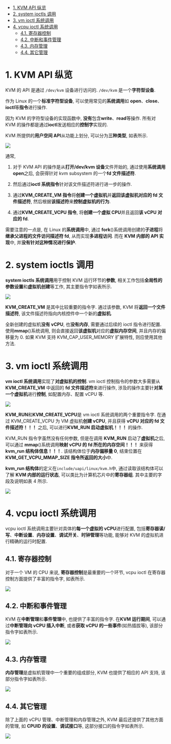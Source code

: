 
<!-- @import "[TOC]" {cmd="toc" depthFrom=1 depthTo=6 orderedList=false} -->

<!-- code_chunk_output -->

- [1. KVM API 纵览](#1-kvm-api-纵览)
- [2. system ioctls 调用](#2-system-ioctls-调用)
- [3. vm ioctl 系统调用](#3-vm-ioctl-系统调用)
- [4. vcpu ioctl 系统调用](#4-vcpu-ioctl-系统调用)
  - [4.1. 寄存器控制](#41-寄存器控制)
  - [4.2. 中断和事件管理](#42-中断和事件管理)
  - [4.3. 内存管理](#43-内存管理)
  - [4.4. 其它管理](#44-其它管理)

<!-- /code_chunk_output -->

# 1. KVM API 纵览

KVM 的 API 是通过 `/dev/kvm` 设备进行访问的. `/dev/kvm` 是一个**字符型设备**.

作为 Linux 的一个**标准字符型设备**, 可以使用常见的**系统调用**如 **open**、**close**、**ioctl**等**指令**进行操作.

因为 KVM 的字符型设备的实现函数中, **没有**包含**write**、**read**等操作. 所有对 KVM 的操作都是通过**ioctl**发送相应的**控制字**实现的.

KVM 所提供的**用户空间 API**从功能上划分, 可以分为**三种类型**, 如表所示.

![](./images/2019-07-05-18-42-39.png)

通常,

1. 对于 KVM API 的操作是从**打开/dev/kvm 设备**文件开始的, 通过使用**系统调用 open**之后, 会获得针对 kvm subsystem 的一个**fd 文件描述符**.

2. 然后通过**ioctl 系统指令**针对该文件描述符进行进一步的操作.

3. 通过**KVM\_CREATE\_VM 指令**将**创建一个虚拟机**并**返回该虚拟机对应的 fd 文件描述符**, 然后根据**该描述符**来**控制虚拟机的行为**.

4. 通过**KVM\_CREATE\_VCPU 指令**, 将**创建一个虚拟 CPU**并且返回**该 vCPU 对应的 fd**.

需要注意的一点是, 在 Linux 的**系统调用**中, 通过 **fork**()系统调用创建的**子进程**将**继承父进程的文件访问描述符 fd**, 从而实现**多进程访问**. 而在 **KVM 内部的 API 实现**中, 并**没有针对这种情况进行保护**.

# 2. system ioctls 调用

**system ioctls 系统调用**用于控制 KVM 运行环节的**参数**, 相关工作包括**全局性的参数设置**和**虚拟机创建**等工作, 其主要指令字如表所示.

![](./images/2019-07-05-18-44-42.png)

**KVM\_CREATE\_VM** 是其中比较重要的指令字. 通过该参数, KVM 将**返回一个文件描述符**, 该文件描述符指向内核控件中一个新的**虚拟机**.

全新创建的虚拟机**没有 vCPU**, 也**没有内存**, 需要通过后续的 ioctl 指令进行配置. 使用**mmap**()系统调用, 则会直接返回**该虚拟机**对应的**虚拟内存空间**, 并且内存的偏移量为 0. 如果 KVM 支持 KVM\_CAP\_USER\_MEMORY 扩展特性, 则应使用其他方法.

# 3. vm ioctl 系统调用

**vm ioctl 系统调用**实现了**对虚拟机的控制**. vm ioctl 控制指令的参数大多需要从 **KVM\_CREATE\_VM** 中返回的 **fd 文件描述符**来进行操作, 涉及的操作主要针**对某一个虚拟机**进行**控制**, 如配置内存、配置 vCPU 等.

![](./images/2019-07-05-18-45-49.png)

**KVM\_RUN**和**KVM\_CREATE\_VCPU**是 vm ioctl 系统调用的两个重要指令字. 在通过 KVM\_CREATE\_VCPU 为 VM 虚拟机**创建 vCPU**, 并且获得 **vCPU 对应的 fd 文件描述符！！！** 之后, 可以进行**KVM\_RUN 启动虚拟机！！！** 的操作.

KVM\_RUN 指令字虽然没有任何参数, 但是在调用 **KVM\_RUN** 启动了**虚拟机**之后, 可以通过 **mmap**()系统调用**映射 vCPU 的 fd 所在的内存空间！！！** 来获得**kvm\_run 结构体信息！！！**. 该结构体位于**内存偏移量 0**, 结束位置在 **KVM\_GET\_VCPU\_MMAP\_SIZE 指令所返回的大小**中.

**kvm\_run 结构体**的定义在`include/uapi/linux/kvm.h`中, 通过读取该结构体可以了解 **KVM 内部的运行状态**, 可以类比为计算机芯片中的**寄存器组**. 其中主要的字段及说明如表 4 所示.

![](./images/2019-07-05-18-46-50.png)

# 4. vcpu ioctl 系统调用

vcpu ioctl 系统调用主要针对具体的**每一个虚拟的 vCPU**进行配置, 包括**寄存器读/写**、**中断设置**、**内存设置**、**调试开关**、**时钟管理**等功能, 能够对 KVM 的虚拟机进行精确的运行时配置.

## 4.1. 寄存器控制

对于一个 VM 的 CPU 来说, **寄存器控制**是最重要的一个环节, vcpu ioctl 在寄存器控制方面提供了丰富的指令字, 如表所示.

![](./images/2019-07-05-20-47-33.png)

## 4.2. 中断和事件管理

KVM 在**中断管理**和**事件管理**中, 也提供了丰富的指令字. 在**KVM 运行期间**, 可以通过**中断管理向 vCPU 插入中断**, 或者**获取 vCPU 的一些事件**(如热插拔等), 该部分指令字如表所示.

![](./images/2019-07-05-20-47-48.png)

## 4.3. 内存管理

**内存管理**是虚拟机管理中一个重要的组成部分, KVM 也提供了相应的 API 支持, 该部分指令字如表所示.

![](./images/2019-07-05-20-48-17.png)

## 4.4. 其它管理

除了上面的 vCPU 管理、中断管理和内存管理之外, KVM 最后还提供了其他方面的管理, 如 **CPUID 的设置**、**调试接口**等, 这部分接口的指令字如表所示.

![](./images/2019-07-05-20-48-54.png)